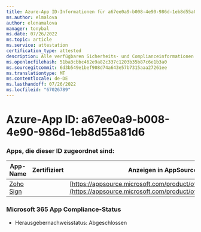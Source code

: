 ```yaml
---
title: Azure-App ID-Informationen für a67ee0a9-b008-4e90-986d-1eb8d55a81d6
ms.author: elmalova
author: elenamalova
manager: tonybal
ms.date: 07/26/2022
ms.topic: article
ms.service: attestation
certification_type: attested
description: Alle verfügbaren Sicherheits- und Complianceinformationen für a67ee0a9-b008-4e90-986d-1eb8d55a81d6.
ms.openlocfilehash: 51ba3cbbc462e9a82c337c1203b35b87c6e1b3a0
ms.sourcegitcommit: 6d3b549e1bef908d74a643e57b7315aaa27261ee
ms.translationtype: MT
ms.contentlocale: de-DE
ms.lasthandoff: 07/26/2022
ms.locfileid: "67026789"
---
```

# <a name="azure-app-id-a67ee0a9-b008-4e90-986d-1eb8d55a81d6"></a>Azure-App ID: a67ee0a9-b008-4e90-986d-1eb8d55a81d6


### <a name="apps-associated-with-this-id"></a>Apps, die dieser ID zugeordnet sind:
| **App-Name** | **Zertifiziert** | **Anzeigen in AppSource** |
|--------------|---------------|-----------------------|
| [Zoho Sign](../forward/WA104382011.md) |  | [https://appsource.microsoft.com/product/office/WA104382011](https://appsource.microsoft.com/product/office/WA104382011) |

### <a name="microsoft-365-app-compliance-status"></a>Microsoft 365 App Compliance-Status
- Herausgebernachweisstatus: Abgeschlossen
